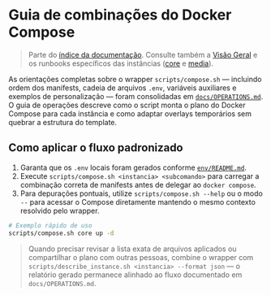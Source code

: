 # Guia de combinações do Docker Compose

> Parte do [índice da documentação](./README.md). Consulte também a [Visão Geral](./OVERVIEW.md) e os runbooks específicos das instâncias ([core](./core.md) e [media](./media.md)).

As orientações completas sobre o wrapper `scripts/compose.sh` — incluindo ordem dos manifests, cadeia de arquivos `.env`, variáveis auxiliares e exemplos de personalização — foram consolidadas em [`docs/OPERATIONS.md`](./OPERATIONS.md#scriptscomposesh). O guia de operações descreve como o script monta o plano do Docker Compose para cada instância e como adaptar overlays temporários sem quebrar a estrutura do template.

## Como aplicar o fluxo padronizado

1. Garanta que os `.env` locais foram gerados conforme [`env/README.md`](../env/README.md#como-gerar-arquivos-locais).
2. Execute `scripts/compose.sh <instancia> <subcomando>` para carregar a combinação correta de manifests antes de delegar ao `docker compose`.
3. Para depurações pontuais, utilize `scripts/compose.sh --help` ou o modo `--` para acessar o Compose diretamente mantendo o mesmo contexto resolvido pelo wrapper.

```bash
# Exemplo rápido de uso
scripts/compose.sh core up -d
```

> Quando precisar revisar a lista exata de arquivos aplicados ou compartilhar o plano com outras pessoas, combine o wrapper com `scripts/describe_instance.sh <instancia> --format json` — o relatório gerado permanece alinhado ao fluxo documentado em `docs/OPERATIONS.md`.
